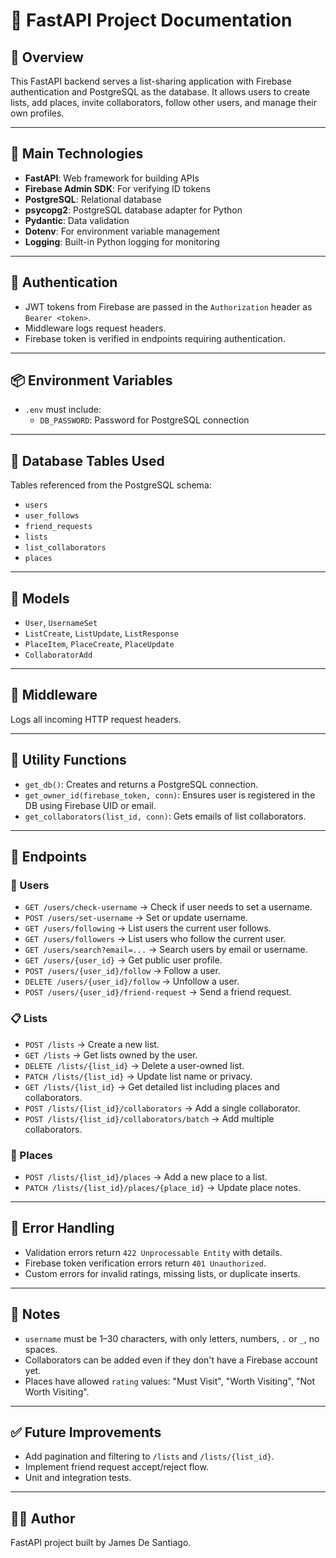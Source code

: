 # 📘 FastAPI Project Documentation

## 🧠 Overview
This FastAPI backend serves a list-sharing application with Firebase authentication and PostgreSQL as the database. It allows users to create lists, add places, invite collaborators, follow other users, and manage their own profiles.

---

## 🚀 Main Technologies
- **FastAPI**: Web framework for building APIs
- **Firebase Admin SDK**: For verifying ID tokens
- **PostgreSQL**: Relational database
- **psycopg2**: PostgreSQL database adapter for Python
- **Pydantic**: Data validation
- **Dotenv**: For environment variable management
- **Logging**: Built-in Python logging for monitoring

---

## 🔐 Authentication
- JWT tokens from Firebase are passed in the `Authorization` header as `Bearer <token>`.
- Middleware logs request headers.
- Firebase token is verified in endpoints requiring authentication.

---

## 📦 Environment Variables
- `.env` must include:
    - `DB_PASSWORD`: Password for PostgreSQL connection

---

## 🧱 Database Tables Used
Tables referenced from the PostgreSQL schema:
- `users`
- `user_follows`
- `friend_requests`
- `lists`
- `list_collaborators`
- `places`

---

## 🧾 Models
- `User`, `UsernameSet`
- `ListCreate`, `ListUpdate`, `ListResponse`
- `PlaceItem`, `PlaceCreate`, `PlaceUpdate`
- `CollaboratorAdd`

---

## 🔄 Middleware
Logs all incoming HTTP request headers.

---

## 🧰 Utility Functions
- `get_db()`: Creates and returns a PostgreSQL connection.
- `get_owner_id(firebase_token, conn)`: Ensures user is registered in the DB using Firebase UID or email.
- `get_collaborators(list_id, conn)`: Gets emails of list collaborators.

---

## 📮 Endpoints

### 👤 Users
- `GET /users/check-username` → Check if user needs to set a username.
- `POST /users/set-username` → Set or update username.
- `GET /users/following` → List users the current user follows.
- `GET /users/followers` → List users who follow the current user.
- `GET /users/search?email=...` → Search users by email or username.
- `GET /users/{user_id}` → Get public user profile.
- `POST /users/{user_id}/follow` → Follow a user.
- `DELETE /users/{user_id}/follow` → Unfollow a user.
- `POST /users/{user_id}/friend-request` → Send a friend request.

### 📋 Lists
- `POST /lists` → Create a new list.
- `GET /lists` → Get lists owned by the user.
- `DELETE /lists/{list_id}` → Delete a user-owned list.
- `PATCH /lists/{list_id}` → Update list name or privacy.
- `GET /lists/{list_id}` → Get detailed list including places and collaborators.
- `POST /lists/{list_id}/collaborators` → Add a single collaborator.
- `POST /lists/{list_id}/collaborators/batch` → Add multiple collaborators.

### 📍 Places
- `POST /lists/{list_id}/places` → Add a new place to a list.
- `PATCH /lists/{list_id}/places/{place_id}` → Update place notes.

---

## 📑 Error Handling
- Validation errors return `422 Unprocessable Entity` with details.
- Firebase token verification errors return `401 Unauthorized`.
- Custom errors for invalid ratings, missing lists, or duplicate inserts.

---

## 📌 Notes
- `username` must be 1–30 characters, with only letters, numbers, `.` or `_`, no spaces.
- Collaborators can be added even if they don't have a Firebase account yet.
- Places have allowed `rating` values: "Must Visit", "Worth Visiting", "Not Worth Visiting".

---

## ✅ Future Improvements
- Add pagination and filtering to `/lists` and `/lists/{list_id}`.
- Implement friend request accept/reject flow.
- Unit and integration tests.

---

## 🧑‍💻 Author
FastAPI project built by James De Santiago.

